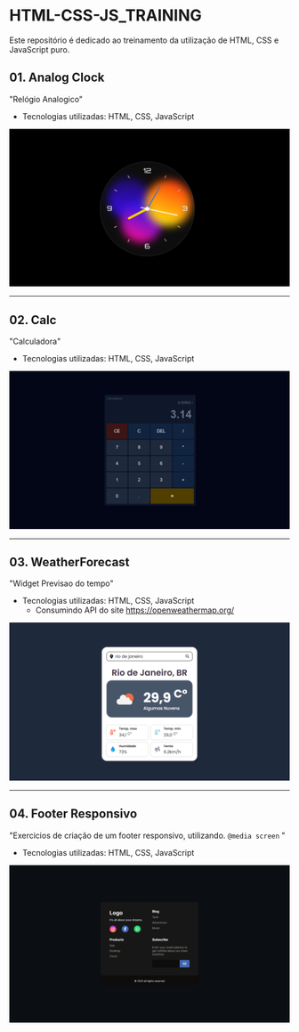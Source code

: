 # HTML-CSS-JS_TRAINING

Este repositório é dedicado ao treinamento da utilização de HTML, CSS e JavaScript puro.

## 01. Analog Clock
"Relógio Analogico"
- Tecnologias utilizadas: HTML, CSS, JavaScript

![alt text](<assets/screenshots/01-Analog Clock.png>)

---

## 02. Calc
"Calculadora"
- Tecnologias utilizadas: HTML, CSS, JavaScript

![alt text](<assets/screenshots/02-Calc.png>)

---

## 03. WeatherForecast
"Widget Previsao do tempo"
- Tecnologias utilizadas: HTML, CSS, JavaScript
    - Consumindo API do site https://openweathermap.org/

![alt text](<assets/screenshots/03-WeatherForecast.png>)

---

## 04. Footer Responsivo
"Exercicios de criação de um footer responsivo, utilizando. ```@media screen``` "
- Tecnologias utilizadas: HTML, CSS, JavaScript

![alt text](<assets/screenshots/04-footerResponsivo.png>)